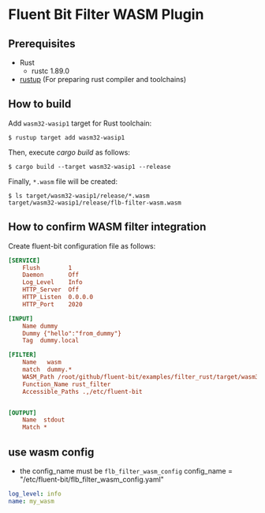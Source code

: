 # Fluent Bit Filter WASM Plugin

## Prerequisites

* Rust
  * rustc 1.89.0
* [rustup](https://rustup.rs/) (For preparing rust compiler and toolchains)

## How to build

Add `wasm32-wasip1` target for Rust toolchain:

```console
$ rustup target add wasm32-wasip1
```

Then, execute _cargo build_ as follows:

```console
$ cargo build --target wasm32-wasip1 --release
```

Finally, `*.wasm` file will be created:

```console
$ ls target/wasm32-wasip1/release/*.wasm
target/wasm32-wasip1/release/flb-filter-wasm.wasm
```

## How to confirm WASM filter integration

Create fluent-bit configuration file as follows:

```ini
[SERVICE]
    Flush        1
    Daemon       Off
    Log_Level    Info
    HTTP_Server  Off
    HTTP_Listen  0.0.0.0
    HTTP_Port    2020

[INPUT]
    Name dummy
    Dummy {"hello":"from_dummy"}
    Tag  dummy.local

[FILTER]
    Name   wasm
    match  dummy.*
    WASM_Path /root/github/fluent-bit/examples/filter_rust/target/wasm32-wasip1/release/flb_filter_wasm.wasm
    Function_Name rust_filter
    Accessible_Paths .,/etc/fluent-bit


[OUTPUT]
    Name  stdout
    Match *
```

## use wasm config
- the config_name must be `flb_filter_wasm_config`
config_name = "/etc/fluent-bit/flb_filter_wasm_config.yaml"

```yaml
log_level: info
name: my_wasm
```

